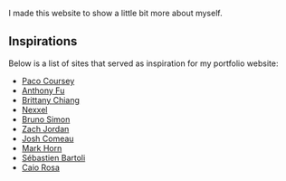 I made this website to show a little bit more about myself.

## Inspirations

Below is a list of sites that served as inspiration for my portfolio website:

-   [Paco Coursey](https://paco.me/)
-   [Anthony Fu](https://antfu.me/projects)
-   [Brittany Chiang](https://brittanychiang.com/)
-   [Nexxel](https://www.nexxel.dev/)
-   [Bruno Simon](https://bruno-simon.com/)
-   [Zach Jordan](https://www.zachjordan.io/)
-   [Josh Comeau](https://www.joshwcomeau.com/)
-   [Mark Horn](https://markhorn.dev/work)
-   [Sébastien Bartoli](https://dazzle.io/articles/)
-   [Caio Rosa](https://caiorosadev.com/)
